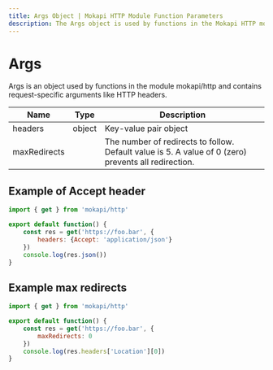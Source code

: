 ```yaml
---
title: Args Object | Mokapi HTTP Module Function Parameters
description: The Args object is used by functions in the Mokapi HTTP module to access request parameters, headers, body data, and more for API mocking logic.
---
```

# Args

Args is an object used by functions in the module mokapi/http 
and contains request-specific arguments like HTTP headers.

| Name          | Type   | Description                                                                                          |
|---------------|--------|------------------------------------------------------------------------------------------------------|
| headers       | object | Key-value pair object                                                                                |
| maxRedirects  |        | The number of redirects to follow. Default value is 5. A value of 0 (zero) prevents all redirection. |

## Example of Accept header

```javascript
import { get } from 'mokapi/http'

export default function() {
    const res = get('https://foo.bar', {
        headers: {Accept: 'application/json'}
    })
    console.log(res.json())
}
```

## Example max redirects

```javascript
import { get } from 'mokapi/http'

export default function() {
    const res = get('https://foo.bar', {
        maxRedirects: 0
    })
    console.log(res.headers['Location'][0])
}
```